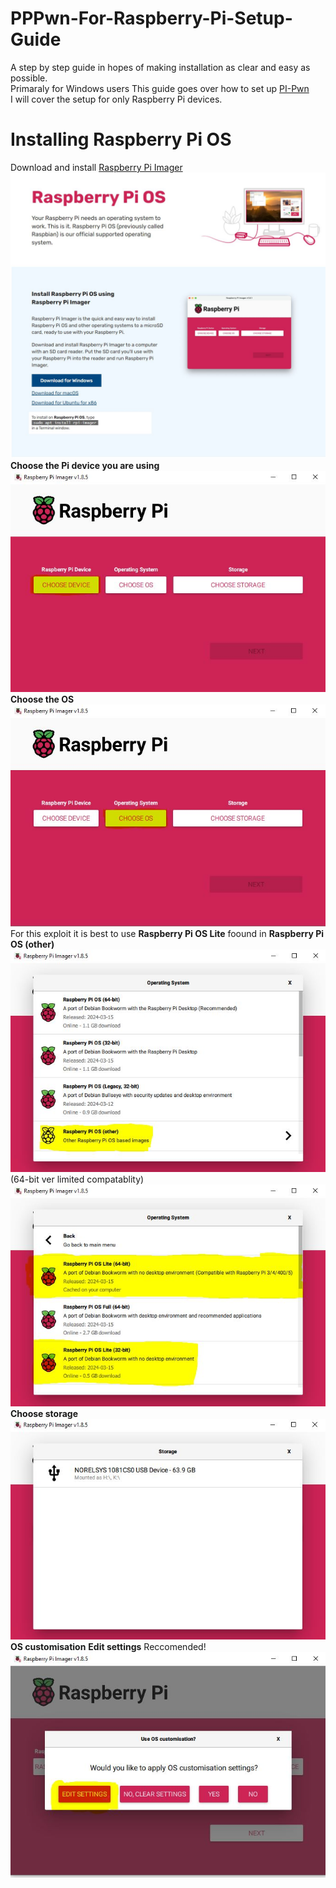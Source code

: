 # PPPwn-For-Raspberry-Pi-Setup-Guide
A step by step guide in hopes of making installation as clear and easy as possible.  
Primaraly for Windows users 
This guide goes over how to set up [PI-Pwn](https://github.com/stooged/PI-Pwn?tab=readme-ov-file#pi-pwn)  
I will cover the setup for only Raspberry Pi devices.  
# Installing Raspberry Pi OS  
Download and install [Raspberry Pi Imager](https://www.raspberrypi.com/software/)  
![-](PiImager.JPG)   
**Choose the Pi device you are using**  
![-](PiDevice.JPG)  
**Choose the OS**  
![-](ChooseOS.JPG)  
For this exploit it is best to use **Raspberry Pi OS Lite** foound in **Raspberry Pi OS (other)**  
![-](PiOSother.JPG)  
(64-bit ver limited compatablity)
![-](64-bit.JPG)  
**Choose storage**  
![-](ChooseStr.JPG)  
**OS customisation**
**Edit settings** Reccomended!   
![-](EditSettings.JPG)  


 


